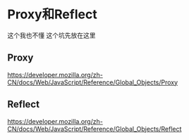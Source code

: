 # Proxy和Reflect

这个我也不懂 这个坑先放在这里

## Proxy

<https://developer.mozilla.org/zh-CN/docs/Web/JavaScript/Reference/Global_Objects/Proxy>

## Reflect

<https://developer.mozilla.org/zh-CN/docs/Web/JavaScript/Reference/Global_Objects/Reflect>

